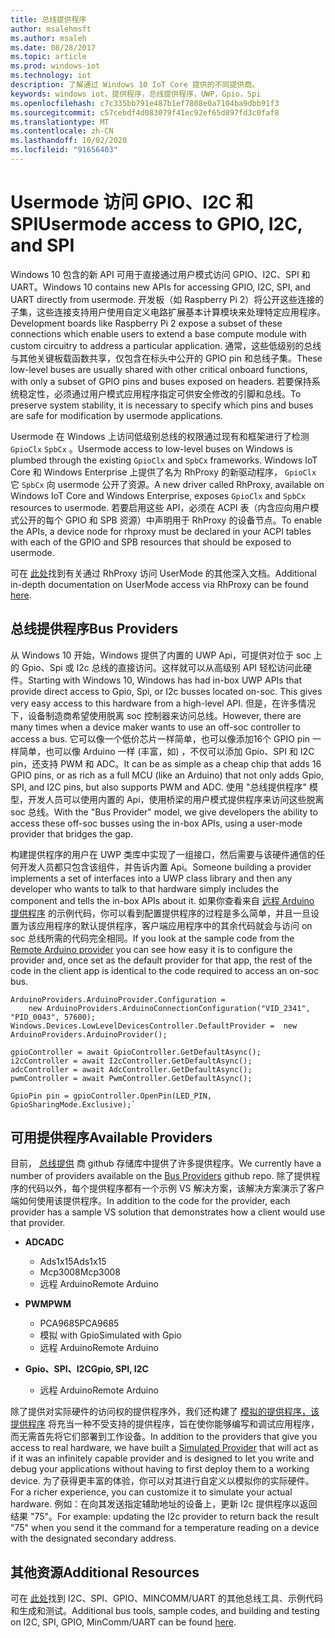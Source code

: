 ```yaml
---
title: 总线提供程序
author: msalehmsft
ms.author: msaleh
ms.date: 08/28/2017
ms.topic: article
ms.prod: windows-iot
ms.technology: iot
description: 了解通过 Windows 10 IoT Core 提供的不同提供商。
keywords: windows iot，提供程序，总线提供程序，UWP，Gpio，Spi
ms.openlocfilehash: c7c335bb791e487b1ef7808e0a7104ba9dbb91f3
ms.sourcegitcommit: c57cebdf4d083079f41ec92ef65d897fd3c0faf8
ms.translationtype: MT
ms.contentlocale: zh-CN
ms.lasthandoff: 10/02/2020
ms.locfileid: "91656403"
---
```

# <a name="usermode-access-to-gpio-i2c-and-spi"></a><span data-ttu-id="ac327-104">Usermode 访问 GPIO、I2C 和 SPI</span><span class="sxs-lookup"><span data-stu-id="ac327-104">Usermode access to GPIO, I2C, and SPI</span></span>

<span data-ttu-id="ac327-105">Windows 10 包含的新 API 可用于直接通过用户模式访问 GPIO、I2C、SPI 和 UART。</span><span class="sxs-lookup"><span data-stu-id="ac327-105">Windows 10 contains new APIs for accessing GPIO, I2C, SPI, and UART directly from usermode.</span></span> <span data-ttu-id="ac327-106">开发板（如 Raspberry Pi 2）将公开这些连接的子集，这些连接支持用户使用自定义电路扩展基本计算模块来处理特定应用程序。</span><span class="sxs-lookup"><span data-stu-id="ac327-106">Development boards like Raspberry Pi 2 expose a subset of these connections which enable users to extend a base compute module with custom circuitry to address a particular application.</span></span> <span data-ttu-id="ac327-107">通常，这些低级别的总线与其他关键板载函数共享，仅包含在标头中公开的 GPIO pin 和总线子集。</span><span class="sxs-lookup"><span data-stu-id="ac327-107">These low-level buses are usually shared with other critical onboard functions, with only a subset of GPIO pins and buses exposed on headers.</span></span> <span data-ttu-id="ac327-108">若要保持系统稳定性，必须通过用户模式应用程序指定可供安全修改的引脚和总线。</span><span class="sxs-lookup"><span data-stu-id="ac327-108">To preserve system stability, it is necessary to specify which pins and buses are safe for modification by usermode applications.</span></span>

<span data-ttu-id="ac327-109">Usermode 在 Windows 上访问低级别总线的权限通过现有和框架进行了检测 `GpioClx` `SpbCx` 。</span><span class="sxs-lookup"><span data-stu-id="ac327-109">Usermode access to low-level buses on Windows is plumbed through the existing `GpioClx` and `SpbCx` frameworks.</span></span> <span data-ttu-id="ac327-110">Windows IoT Core 和 Windows Enterprise 上提供了名为 RhProxy 的新驱动程序， `GpioClx` 它 `SpbCx` 向 usermode 公开了资源。</span><span class="sxs-lookup"><span data-stu-id="ac327-110">A new driver called RhProxy, available on Windows IoT Core and Windows Enterprise, exposes `GpioClx` and `SpbCx` resources to usermode.</span></span> <span data-ttu-id="ac327-111">若要启用这些 API，必须在 ACPI 表（内含应向用户模式公开的每个 GPIO 和 SPB 资源）中声明用于 RhProxy 的设备节点。</span><span class="sxs-lookup"><span data-stu-id="ac327-111">To enable the APIs, a device node for rhproxy must be declared in your ACPI tables with each of the GPIO and SPB resources that should be exposed to usermode.</span></span>

<span data-ttu-id="ac327-112">可在 [此处](https://docs.microsoft.com/windows/uwp/devices-sensors/enable-usermode-access)找到有关通过 RhProxy 访问 UserMode 的其他深入文档。</span><span class="sxs-lookup"><span data-stu-id="ac327-112">Additional in-depth documentation on UserMode access via RhProxy can be found [here](https://docs.microsoft.com/windows/uwp/devices-sensors/enable-usermode-access).</span></span>

## <a name="bus-providers"></a><span data-ttu-id="ac327-113">总线提供程序</span><span class="sxs-lookup"><span data-stu-id="ac327-113">Bus Providers</span></span>

<span data-ttu-id="ac327-114">从 Windows 10 开始，Windows 提供了内置的 UWP Api，可提供对位于 soc 上的 Gpio、Spi 或 I2c 总线的直接访问。这样就可以从高级别 API 轻松访问此硬件。</span><span class="sxs-lookup"><span data-stu-id="ac327-114">Starting with Windows 10, Windows has had in-box UWP APIs that provide direct access to Gpio, Spi, or I2c busses located on-soc. This gives very easy access to this hardware from a high-level API.</span></span> <span data-ttu-id="ac327-115">但是，在许多情况下，设备制造商希望使用脱离 soc 控制器来访问总线。</span><span class="sxs-lookup"><span data-stu-id="ac327-115">However, there are many times when a device maker wants to use an off-soc controller to access a bus.</span></span> <span data-ttu-id="ac327-116">它可以像一个低价芯片一样简单，也可以像添加16个 GPIO pin 一样简单，也可以像 Arduino 一样 (丰富，如) ，不仅可以添加 Gpio、SPI 和 I2C pin，还支持 PWM 和 ADC。</span><span class="sxs-lookup"><span data-stu-id="ac327-116">It can be as simple as a cheap chip that adds 16 GPIO pins, or as rich as a full MCU (like an Arduino) that not only adds Gpio, SPI, and I2C pins, but also supports PWM and ADC.</span></span> <span data-ttu-id="ac327-117">使用 "总线提供程序" 模型，开发人员可以使用内置的 Api，使用桥梁的用户模式提供程序来访问这些脱离 soc 总线。</span><span class="sxs-lookup"><span data-stu-id="ac327-117">With the "Bus Provider" model, we give developers the ability to access these off-soc busses using the in-box APIs, using a user-mode provider that bridges the gap.</span></span>

<span data-ttu-id="ac327-118">构建提供程序的用户在 UWP 类库中实现了一组接口，然后需要与该硬件通信的任何开发人员都只包含该组件，并告诉内置 Api。</span><span class="sxs-lookup"><span data-stu-id="ac327-118">Someone building a provider implements a set of interfaces into a UWP class library and then any developer who wants to talk to that hardware simply includes the component and tells the in-box APIs about it.</span></span> <span data-ttu-id="ac327-119">如果你查看来自 [远程 Arduino 提供程序](https://github.com/ms-iot/BusProviders/tree/develop/Arduino) 的示例代码，你可以看到配置提供程序的过程是多么简单，并且一旦设置为该应用程序的默认提供程序，客户端应用程序中的其余代码就会与访问 on soc 总线所需的代码完全相同。</span><span class="sxs-lookup"><span data-stu-id="ac327-119">If you look at the sample code from the [Remote Arduino provider](https://github.com/ms-iot/BusProviders/tree/develop/Arduino) you can see how easy it is to configure the provider and, once set as the default provider for that app, the rest of the code in the client app is identical to the code required to access an on-soc bus.</span></span>


```
ArduinoProviders.ArduinoProvider.Configuration = 
    new ArduinoProviders.ArduinoConnectionConfiguration("VID_2341", "PID_0043", 57600);
Windows.Devices.LowLevelDevicesController.DefaultProvider =  new ArduinoProviders.ArduinoProvider();

gpioController = await GpioController.GetDefaultAsync();
i2cController = await I2cController.GetDefaultAsync();
adcController = await AdcController.GetDefaultAsync();
pwmController = await PwmController.GetDefaultAsync();

GpioPin pin = gpioController.OpenPin(LED_PIN, GpioSharingMode.Exclusive);`
```

## <a name="available-providers"></a><span data-ttu-id="ac327-120">可用提供程序</span><span class="sxs-lookup"><span data-stu-id="ac327-120">Available Providers</span></span>

<span data-ttu-id="ac327-121">目前， [总线提供](https://github.com/ms-iot/BusProviders) 商 github 存储库中提供了许多提供程序。</span><span class="sxs-lookup"><span data-stu-id="ac327-121">We currently have a number of providers available on the [Bus Providers](https://github.com/ms-iot/BusProviders) github repo.</span></span> <span data-ttu-id="ac327-122">除了提供程序的代码以外，每个提供程序都有一个示例 VS 解决方案，该解决方案演示了客户端如何使用该提供程序。</span><span class="sxs-lookup"><span data-stu-id="ac327-122">In addition to the code for the provider, each provider has a sample VS solution that demonstrates how a client would use that provider.</span></span> 

- <span data-ttu-id="ac327-123">**ADC**</span><span class="sxs-lookup"><span data-stu-id="ac327-123">**ADC**</span></span>
  - <span data-ttu-id="ac327-124">Ads1x15</span><span class="sxs-lookup"><span data-stu-id="ac327-124">Ads1x15</span></span>
  - <span data-ttu-id="ac327-125">Mcp3008</span><span class="sxs-lookup"><span data-stu-id="ac327-125">Mcp3008</span></span>
  - <span data-ttu-id="ac327-126">远程 Arduino</span><span class="sxs-lookup"><span data-stu-id="ac327-126">Remote Arduino</span></span>

- <span data-ttu-id="ac327-127">**PWM**</span><span class="sxs-lookup"><span data-stu-id="ac327-127">**PWM**</span></span>
  - <span data-ttu-id="ac327-128">PCA9685</span><span class="sxs-lookup"><span data-stu-id="ac327-128">PCA9685</span></span>
  - <span data-ttu-id="ac327-129">模拟 with Gpio</span><span class="sxs-lookup"><span data-stu-id="ac327-129">Simulated with Gpio</span></span>
  - <span data-ttu-id="ac327-130">远程 Arduino</span><span class="sxs-lookup"><span data-stu-id="ac327-130">Remote Arduino</span></span>
  
- <span data-ttu-id="ac327-131">**Gpio、SPI、I2C**</span><span class="sxs-lookup"><span data-stu-id="ac327-131">**Gpio, SPI, I2C**</span></span>
  - <span data-ttu-id="ac327-132">远程 Arduino</span><span class="sxs-lookup"><span data-stu-id="ac327-132">Remote Arduino</span></span>

<span data-ttu-id="ac327-133">除了提供对实际硬件的访问权的提供程序外，我们还构建了 [模拟的提供程序，该提供程序](https://github.com/ms-iot/BusProviders/tree/develop/SimulatedProvider) 将充当一种不受支持的提供程序，旨在使你能够编写和调试应用程序，而无需首先将它们部署到工作设备。</span><span class="sxs-lookup"><span data-stu-id="ac327-133">In addition to the providers that give you access to real hardware, we have built a [Simulated Provider](https://github.com/ms-iot/BusProviders/tree/develop/SimulatedProvider) that will act as if it was an infinitely capable provider and is designed to let you write and debug your applications without having to first deploy them to a working device.</span></span> <span data-ttu-id="ac327-134">为了获得更丰富的体验，你可以对其进行自定义以模拟你的实际硬件。</span><span class="sxs-lookup"><span data-stu-id="ac327-134">For a richer experience, you can customize it to simulate your actual hardware.</span></span> <span data-ttu-id="ac327-135">例如：在向其发送指定辅助地址的设备上，更新 I2c 提供程序以返回结果 "75"。</span><span class="sxs-lookup"><span data-stu-id="ac327-135">For example: updating the I2c provider to return back the result "75" when you send it the command for a temperature reading on a device with the designated secondary address.</span></span>

## <a name="additional-resources"></a><span data-ttu-id="ac327-136">其他资源</span><span class="sxs-lookup"><span data-stu-id="ac327-136">Additional Resources</span></span>

<span data-ttu-id="ac327-137">可在 [此处](https://github.com/Microsoft/Windows-iotcore-samples/tree/develop/BusTools)找到 I2C、SPI、GPIO、MINCOMM/UART 的其他总线工具、示例代码和生成和测试。</span><span class="sxs-lookup"><span data-stu-id="ac327-137">Additional bus tools, sample codes, and building and testing on I2C, SPI, GPIO, MinComm/UART can be found [here](https://github.com/Microsoft/Windows-iotcore-samples/tree/develop/BusTools).</span></span>

